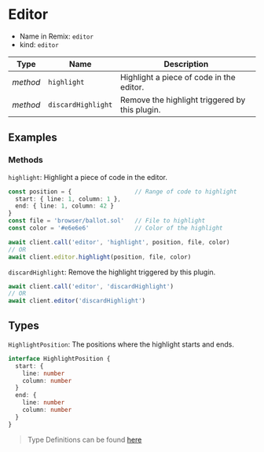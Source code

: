 # Editor

- Name in Remix: `editor`
- kind: `editor`

|Type     |Name                   |Description |
|---------|-----------------------|------------|
|_method_ |`highlight`            |Highlight a piece of code in the editor.
|_method_ |`discardHighlight`     |Remove the highlight triggered by this plugin.

## Examples

### Methods
`highlight`: Highlight a piece of code in the editor.
```typescript
const position = {                  // Range of code to highlight
  start: { line: 1, column: 1 },
  end: { line: 1, column: 42 }
}
const file = 'browser/ballot.sol'   // File to highlight
const color = '#e6e6e6'             // Color of the highlight

await client.call('editor', 'highlight', position, file, color)
// OR
await client.editor.highlight(position, file, color)
```

`discardHighlight`: Remove the highlight triggered by this plugin.
```typescript
await client.call('editor', 'discardHighlight')
// OR 
await client.editor('discardHighlight')
```


## Types
`HighlightPosition`: The positions where the highlight starts and ends.
```typescript
interface HighlightPosition {
  start: {
    line: number
    column: number
  }
  end: {
    line: number
    column: number
  }
}
```

> Type Definitions can be found [here](../../projects/utils/src/api/editor/type.ts)
